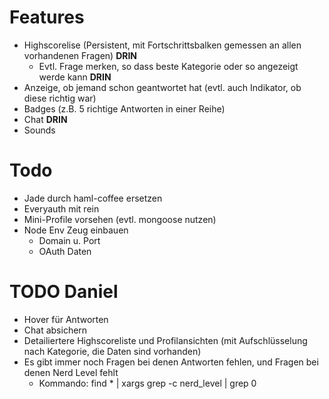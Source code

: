 # Features

* Highscorelise (Persistent, mit Fortschrittsbalken gemessen an allen vorhandenen Fragen) **DRIN**
	* Evtl. Frage merken, so dass beste Kategorie oder so angezeigt werde kann **DRIN**
* Anzeige, ob jemand schon geantwortet hat (evtl. auch Indikator, ob diese richtig war)
* Badges (z.B. 5 richtige Antworten in einer Reihe)
* Chat **DRIN**
* Sounds

# Todo

* Jade durch haml-coffee ersetzen
* Everyauth mit rein
* Mini-Profile vorsehen (evtl. mongoose nutzen)
* Node Env Zeug einbauen
  * Domain u. Port
  * OAuth Daten

# TODO Daniel

* Hover für Antworten
* Chat absichern
* Detailiertere Highscoreliste und Profilansichten (mit Aufschlüsselung nach Kategorie, die Daten sind vorhanden)
* Es gibt immer noch Fragen bei denen Antworten fehlen, und Fragen bei denen Nerd Level fehlt
	* Kommando: find * | xargs grep -c nerd_level | grep 0
